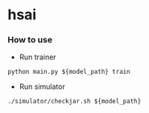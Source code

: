 # hsai

### How to use

* Run trainer

``` python main.py ${model_path} train ```

* Run simulator

``` ./simulator/checkjar.sh ${model_path} ```